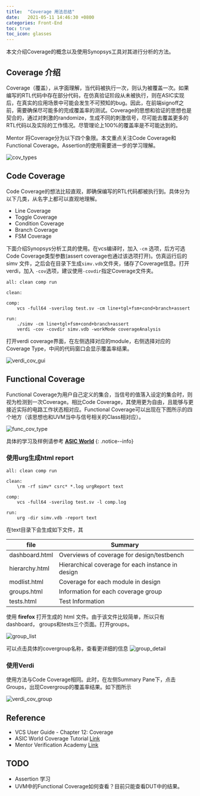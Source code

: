 ```yaml
---
title:  "Coverage 用法总结"
date:   2021-05-11 14:46:30 +0800
categories: Front-End
toc: true
toc_icon: glasses
---
```


本文介绍Coverage的概念以及使用Synopsys工具对其进行分析的方法。

## Coverage 介绍 

Coverage（覆盖），从字面理解，当代码被执行一次，则认为被覆盖一次。如果编写的RTL代码中存在部分代码，在仿真验证阶段从未被执行，则在ASIC实现后，在真实的应用场景中可能会发生不可预知的bug。因此，在前端signoff之前，需要确保尽可能多的完成覆盖率的测试。Coverage的思想和验证的思想也是契合的，通过对刺激的randomize，生成不同的刺激信号，尽可能去覆盖更多的RTL代码以及实际的工作情况。尽管理论上100%的覆盖率是不可能达到的。

Mentor 将Coverage分为以下四个象限。本文重点关注Code Coverage和Functional Coverage。Assertion的使用需要进一步的学习理解。

![cov_types]({{site.url}}/assets/Coverage/coverage_types.gif)

## Code Coverage

Code Coverage的想法比较直观，即确保编写的RTL代码都被执行到。具体分为以下几类，从名字上都可以直观地理解。

* Line Coverage
* Toggle Coverage
* Condition Coverage
* Branch Coverage
* FSM Coverage

下面介绍Synopsys分析工具的使用。在vcs编译时，加入 `-cm` 选项，后方可选Code Coverage类型参数(assert coverage也通过该选项打开)。仿真运行后的 simv 文件，之后会在目录下生成`simv.vdb`文件夹，储存了Coverage信息。打开verdi，加入 `-cov`选项，建议使用`-covdir`指定Coverage文件夹。

```make
all: clean comp run 

clean: 

comp:
    vcs -full64 -sverilog test.sv -cm line+tgl+fsm+cond+branch+assert

run:
    ./simv -cm line+tgl+fsm+cond+branch+assert
    verdi -cov -covdir simv.vdb -workMode coverageAnalysis
```

打开verdi coverage界面，在左侧选择对应的module，右侧选择对应的Coverage Type，中间的代码窗口会显示覆盖率结果。

![verdi_cov_gui]({{site.url}}/assets/Coverage/verdi_cov.jpg)

## Functional Coverage

Functional Coverage为用户自己定义的集合，当信号的值落入设定的集合时，则视为检测到一次Coverage。相比Code Coverage，其使用更为自由，且能够与更接近实际的电路工作状态相对应。Functional Coverage可以出现在下图所示的四个地方（该思想也和UVM当中与信号相关的Class相对应）。

![func_cov_type]({{site.url}}/assets/Coverage/functional_coverage_types.png)

具体的学习及样例请参考 [**ASIC World**](http://www.asic-world.com/systemverilog/coverage.html)
{: .notice--info}

### 使用urg生成html report

```make
all: clean comp run

clean:
    \rm -rf simv* csrc* *.log urgReport text

comp:
    vcs -full64 -sverilog test.sv -l comp.log

run:
    urg -dir simv.vdb -report text
```

在text目录下会生成如下文件，其

| file | Summary |
|------|---------|
| dashboard.html | Overviews of coverage for design/testbench |
| hierarchy.html | Hierarchical coverage for each instance in design |
| modlist.html   | Coverage for each module in design |
| groups.html    | Information for each coverage group |
| tests.html     | Test Information |

使用 **firefox** 打开生成的 html 文件。由于该文件比较简单，所以只有dashboard， groups和tests三个页面。打开groups。

![group_list]({{site.url}}/assets/Coverage/urgReport.jpg)

可以点击具体的covergroup名称，查看更详细的信息
![group_detail]({{site.url}}/assets/Coverage/urgReport_group.jpg)

### 使用Verdi

使用方法与Code Coverage相同。此时，在左侧Summary Pane下，点击Groups，出现Covergroup的覆盖率结果。如下图所示

![verdi_cov_group]({{site.url}}/assets/Coverage/verdi_cov_group.jpg)

## Reference 

* VCS User Guide - Chapter 12: Coverage
* ASIC World Coverage Tutorial [Link](http://www.asic-world.com/systemverilog/coverage.html)
* Mentor Verification Academy [Link](https://verificationacademy.com/cookbook/coverage/introduction)

## TODO
* Assertion 学习
* UVM中的Functional Coverage如何查看？目前只能查看DUT中的结果。
